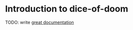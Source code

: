# Introduction to dice-of-doom

TODO: write [great documentation](http://jacobian.org/writing/great-documentation/what-to-write/)
